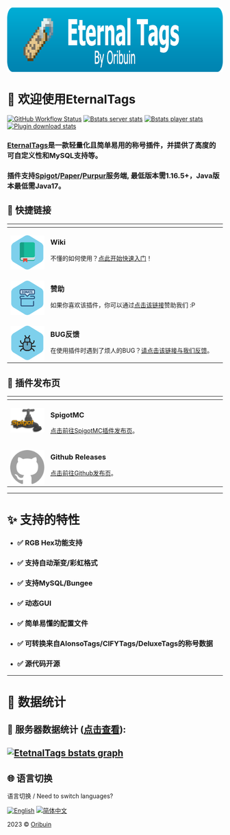 [<img alt="EternalTags" widget="1000" height="150" src="../images/logo/eternaltags_logo.png"/>](https://github.com/Oribuin/EternalTags)

# 👋 欢迎使用EternalTags

[![GitHub Workflow Status](https://img.shields.io/github/actions/workflow/status/Oribuin/EternalTags/gradle.yml?color=%2300B4DB&style=for-the-badge&logo=github)](https://github.com/Oribuin/EternalTags/actions)
[![Bstats server stats](https://img.shields.io/bstats/servers/11508?color=%2300B4DB&style=for-the-badge&logo=serverless&logoColor=white)](https://bstats.org/plugin/bukkit/EternalTags/11508)
[![Bstats player stats](https://img.shields.io/bstats/players/11508?color=%2300B4DB&style=for-the-badge&logo=odnoklassniki&logoColor=white)](https://bstats.org/plugin/bukkit/EternalTags/11508)
[![Plugin download stats](https://img.shields.io/spiget/downloads/91842?color=00B4DB&style=for-the-badge&logo=docusign&logoColor=white)](https://www.spigotmc.org/resources/91842)

### [EternalTags]是一款轻量化且简单易用的称号插件，并提供了高度的可自定义性和MySQL支持等。

### 插件支持[Spigot]/[Paper]/[Purpur]服务端, 最低版本需1.16.5+，Java版本最低需Java17。

<table>
<thead>
<tr>
<th width="2000" colspan="2">
</th>
<h2>🧭 快捷链接</h2>
</tr>
</thead>
<tbody>
<tr>
  <td width="80" align="center" valign="top">
    <br>
    <a href="https://github.com/Oribuin/EternalTags/wiki"><img src="../images/icon/bookmark.svg"></a>
  </td>
  <td valign="top">
    <h3>Wiki</h3>
    <p>
      不懂的如何使用？<a href="https://github.com/Oribuin/EternalTags/wiki">点此开始快速入门</a>！
    </p>
  </td>
</tr>
<tr>
  <td width="80" align="center" valign="top">
    <br>
    <a href="https://patreon.com/RosewoodDevelopment"><img src="../images/icon/donate.svg"></a>
  </td>
  <td valign="top">
    <h3>赞助</h3>
    <p>
      如果你喜欢该插件，你可以通过<a href="https://patreon.com/RosewoodDevelopment">点击该链接</a>赞助我们 :P
    </p>
  </td>
</tr>
<tr>
  <td width="80" align="center" valign="top">
    <br>
    <a href="https://github.com/Oribuin/EternalTags/issues"><img src="../images/icon/bug.svg"></a>
  </td>
  <td>
    <h3>BUG反馈</h3>
    <p>
      在使用插件时遇到了烦人的BUG？<a href="https://github.com/Oribuin/EternalTags/issues">请点击该链接与我们反馈</a>。
    </p>
  </td>
</tr>
</tbody>
</table>

<table>
<thead>
<tr>
<th width="2000" colspan="2">
</th>
<h2>🚀 插件发布页</h2>
</tr>
</thead>
<tbody>
<tr>
  <td width="80" align="center" valign="top">
    <br>
    <a href="https://www.spigotmc.org/resources/91842"><img src="../images/logo/spigotmc.png"></a>
  </td>
  <td valign="top">
    <h3>SpigotMC</h3>
    <p>
      <a href="https://www.spigotmc.org/resources/91842">点击前往SpigotMC插件发布页</a>。
    </p>
  </td>
</tr>
<tr>
  <td width="80" align="center" valign="top">
    <br>
    <a href="https://github.com/Oribuin/EternalTags/releases"><img src="../images/logo/github-mark.svg"></a>
  </td>
  <td valign="top">
    <h3>Github Releases</h3>
    <p>
      <a href="https://github.com/Oribuin/EternalTags/releases">点击前往Github发布页</a>。
    </p>
  </td>
</tr>
</tbody>
</table>

---
# ✨ 支持的特性
- ### ✅ RGB Hex功能支持
- ### ✅ 支持自动渐变/彩虹格式
- ### ✅ 支持MySQL/Bungee
- ### ✅ 动态GUI
- ### ✅ 简单易懂的配置文件
- ### ✅ 可转换来自AlonsoTags/CIFYTags/DeluxeTags的称号数据
- ### ✅ 源代码开源

---
# 🎨 数据统计

## 🌌 服务器数据统计 ([点击查看](https://bstats.org/plugin/bukkit/EternalTags/11508)):
[![EtetnalTags bstats graph](https://bstats.org/signatures/bukkit/EternalTags.svg)](https://bstats.org/signatures/bukkit/EternalTags.svg)
---

## 🌐 语言切换

语言切换 / Need to switch languages?

[![English](https://img.shields.io/badge/English-Click%20me-blue?style=flat-square)](https://github.com/Oribuin/EternalTags/blob/main/README.md)
[![简体中文](https://img.shields.io/badge/简体中文-Click%20me-blue?style=flat-square)](https://github.com/Oribuin/EternalTags/blob/main/blob/zh-hans/README.md)

2023 © [Oribuin](https://github.com/Oribuin)

<!-- URL LIST -->
[Spigot]: https://www.spigotmc.org
[Paper]: https://papermc.io
[Purpur]: https://purpurmc.org
[EternalTags]: https://github.com/Oribuin/EternalTags

<!-- Rev1.0 Designed by chencu5958 -->
<!-- SVG icons from svgrepo.com -->